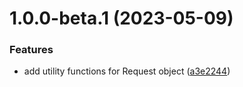 # 1.0.0-beta.1 (2023-05-09)


### Features

* add utility functions for Request object ([a3e2244](https://github.com/httpland/request-utils/commit/a3e2244df1b968a39b75a41e40ec20bd820dd6a0))
